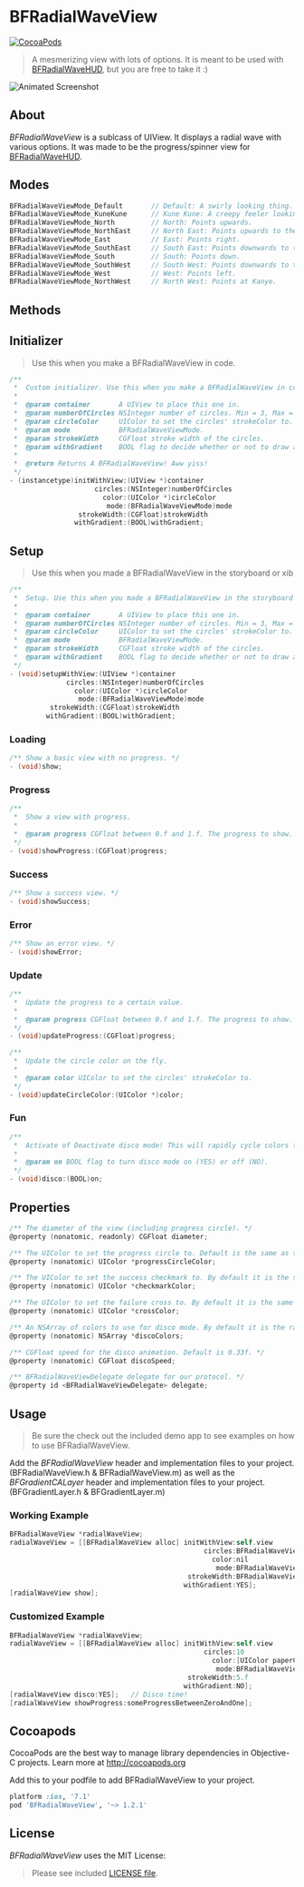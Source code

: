 BFRadialWaveView
=============
[![CocoaPods](https://img.shields.io/cocoapods/v/BFRadialWaveView.svg?style=flat)](https://github.com/bfeher/BFRadialWaveView)

> A mesmerizing view with lots of options. It is meant to be used with [BFRadialWaveHUD](https://github.com/bfeher/BFRadialWaveHUD), but you are free to take it :) 

![Animated Screenshot](https://raw.githubusercontent.com/bfeher/BFRadialWaveView/master/BFRadialWaveViewDemo.gif "Animated Screenshot")


About
---------
_BFRadialWaveView_ is a sublcass of UIView. It displays a radial wave with various options. It was made to be the progress/spinner view for [BFRadialWaveHUD](https://github.com/bfeher/BFRadialWaveHUD).

Modes
---------
```objective-c
BFRadialWaveViewMode_Default       // Default: A swirly looking thing.
BFRadialWaveViewMode_KuneKune      // Kune Kune: A creepy feeler looking thing.
BFRadialWaveViewMode_North         // North: Points upwards.
BFRadialWaveViewMode_NorthEast     // North East: Points upwards to the right.
BFRadialWaveViewMode_East          // East: Points right.
BFRadialWaveViewMode_SouthEast     // South East: Points downwards to the right.
BFRadialWaveViewMode_South         // South: Points down.
BFRadialWaveViewMode_SouthWest     // South West: Points downwards to the left.
BFRadialWaveViewMode_West          // West: Points left.
BFRadialWaveViewMode_NorthWest     // North West: Points at Kanye.
```

Methods
---------
## Initializer
>Use this when you make a BFRadialWaveView in code.
```objective-c
/**
 *  Custom initializer. Use this when you make a BFRadialWaveView in code.
 *
 *  @param container       A UIView to place this one in.
 *  @param numberOfCircles NSInteger number of circles. Min = 3, Max = 20.
 *  @param circleColor     UIColor to set the circles' strokeColor to.
 *  @param mode            BFRadialWaveViewMode.
 *  @param strokeWidth     CGFloat stroke width of the circles.
 *  @param withGradient    BOOL flag to decide whether or not to draw a gradient in the background.
 *
 *  @return Returns A BFRadialWaveView! Aww yiss!
 */
- (instancetype)initWithView:(UIView *)container
                     circles:(NSInteger)numberOfCircles
                       color:(UIColor *)circleColor
                        mode:(BFRadialWaveViewMode)mode
                 strokeWidth:(CGFloat)strokeWidth
                withGradient:(BOOL)withGradient;
```

## Setup
>Use this when you made a BFRadialWaveView in the storyboard or xib
```objective-c
/**
 *  Setup. Use this when you made a BFRadialWaveView in the storyboard or xib.
 *
 *  @param container       A UIView to place this one in.
 *  @param numberOfCircles NSInteger number of circles. Min = 3, Max = 20.
 *  @param circleColor     UIColor to set the circles' strokeColor to.
 *  @param mode            BFRadialWaveViewMode.
 *  @param strokeWidth     CGFloat stroke width of the circles.
 *  @param withGradient    BOOL flag to decide whether or not to draw a gradient in the background.
 */
- (void)setupWithView:(UIView *)container
              circles:(NSInteger)numberOfCircles
                color:(UIColor *)circleColor
                 mode:(BFRadialWaveViewMode)mode
          strokeWidth:(CGFloat)strokeWidth
         withGradient:(BOOL)withGradient;
```

### Loading
```objective-c
/** Show a basic view with no progress. */
- (void)show;
```

### Progress
```objective-c
/**
 *  Show a view with progress.
 *
 *  @param progress CGFloat between 0.f and 1.f. The progress to show.
 */
- (void)showProgress:(CGFloat)progress;
```

### Success
```objective-c
/** Show a success view. */
- (void)showSuccess;
```

### Error
```objective-c
/** Show an error view. */
- (void)showError;
```

### Update
```objective-c
/**
 *  Update the progress to a certain value.
 *
 *  @param progress CGFloat between 0.f and 1.f. The progress to show.
 */
- (void)updateProgress:(CGFloat)progress;
```

```objective-c
/**
 *  Update the circle color on the fly.
 *
 *  @param color UIColor to set the circles' strokeColor to.
 */
- (void)updateCircleColor:(UIColor *)color;
```

### Fun
```objective-c
/**
 *  Activate of Deactivate disco mode! This will rapidly cycle colors through your BFRadialWaveView. Without setting the colors explicitly, a rainbow is used.
 *
 *  @param on BOOL flag to turn disco mode on (YES) or off (NO).
 */
- (void)disco:(BOOL)on;
```



Properties
---------
```objective-c
/** The diameter of the view (including progress circle). */
@property (nonatomic, readonly) CGFloat diameter;

/** The UIColor to set the progress circle to. Default is the same as the circleColor passed into the initializer or the setup. */
@property (nonatomic) UIColor *progressCircleColor;

/** The UIColor to set the success checkmark to. By default it is the same as the circleColor passed into the initializer or the setup. */
@property (nonatomic) UIColor *checkmarkColor;

/** The UIColor to set the failure cross to. By default it is the same as the circleColor passed into the initializer or the setup. */
@property (nonatomic) UIColor *crossColor;

/** An NSArray of colors to use for disco mode. By default it is the rainbow. */
@property (nonatomic) NSArray *discoColors;

/** CGFloat speed for the disco animation. Default is 0.33f. */
@property (nonatomic) CGFloat discoSpeed;

/** BFRadialWaveViewDelegate delegate for our protocol. */
@property id <BFRadialWaveViewDelegate> delegate;
```

Usage
---------
>Be sure the check out the included demo app to see examples on how to use BFRadialWaveView.

Add the _BFRadialWaveView_ header and implementation files to your project. (BFRadialWaveView.h & BFRadialWaveView.m)
as well as the _BFGradientCALayer_ header and implementation files to your project. (BFGradientLayer.h & BFGradientLayer.m)

### Working Example
```objective-c
BFRadialWaveView *radialWaveView;
radialWaveView = [[BFRadialWaveView alloc] initWithView:self.view
                                                circles:BFRadialWaveView_DefaultNumberOfCircles
                                                  color:nil
                                                   mode:BFRadialWaveViewMode_Default
                                            strokeWidth:BFRadialWaveView_DefaultStrokeWidth
                                           withGradient:YES];
[radialWaveView show];
```

### Customized Example
```objective-c
BFRadialWaveView *radialWaveView;
radialWaveView = [[BFRadialWaveView alloc] initWithView:self.view
                                                circles:10
                                                  color:[UIColor paperColorGray800]
                                                   mode:BFRadialWaveViewMode_North
                                            strokeWidth:5.f
                                           withGradient:NO];
[radialWaveView disco:YES];   // Disco time!
[radialWaveView showProgress:someProgressBetweenZeroAndOne];
```

Cocoapods
-------

CocoaPods are the best way to manage library dependencies in Objective-C projects.
Learn more at http://cocoapods.org

Add this to your podfile to add BFRadialWaveView to your project.
```ruby
platform :ios, '7.1'
pod 'BFRadialWaveView', '~> 1.2.1'
```


License
--------
_BFRadialWaveView_ uses the MIT License:

> Please see included [LICENSE file](https://raw.githubusercontent.com/bfeher/BFRadialWaveView/master/LICENSE).
